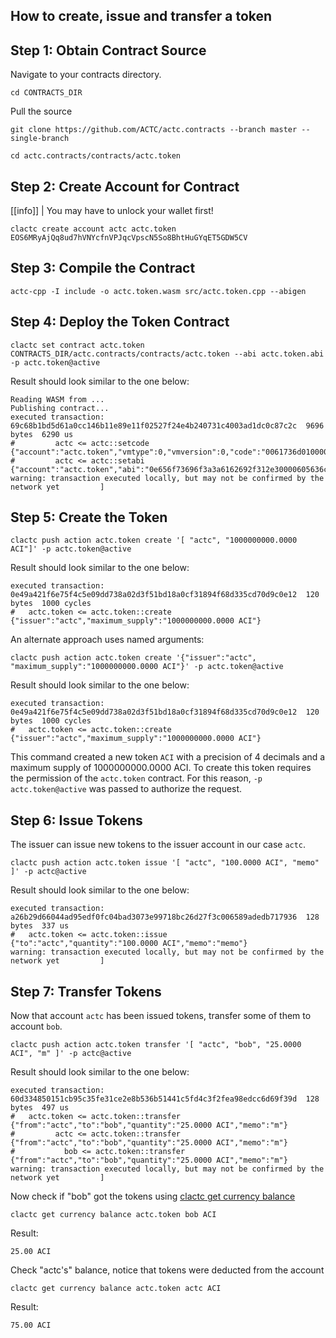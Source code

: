 ## How to create, issue and transfer a token

## Step 1: Obtain Contract Source

Navigate to your contracts directory.

```text
cd CONTRACTS_DIR
```

Pull the source
```text
git clone https://github.com/ACTC/actc.contracts --branch master --single-branch
```

```text
cd actc.contracts/contracts/actc.token
```

## Step 2: Create Account for Contract
[[info]]
| You may have to unlock your wallet first!

```shell
clactc create account actc actc.token EOS6MRyAjQq8ud7hVNYcfnVPJqcVpscN5So8BhtHuGYqET5GDW5CV
```

## Step 3: Compile the Contract

```shell
actc-cpp -I include -o actc.token.wasm src/actc.token.cpp --abigen
```

## Step 4: Deploy the Token Contract

```shell
clactc set contract actc.token CONTRACTS_DIR/actc.contracts/contracts/actc.token --abi actc.token.abi -p actc.token@active
```

Result should look similar to the one below:
```shell
Reading WASM from ...
Publishing contract...
executed transaction: 69c68b1bd5d61a0cc146b11e89e11f02527f24e4b240731c4003ad1dc0c87c2c  9696 bytes  6290 us
#         actc <= actc::setcode               {"account":"actc.token","vmtype":0,"vmversion":0,"code":"0061736d0100000001aa011c60037f7e7f0060047f...
#         actc <= actc::setabi                {"account":"actc.token","abi":"0e656f73696f3a3a6162692f312e30000605636c6f73650002056f776e6572046e61...
warning: transaction executed locally, but may not be confirmed by the network yet         ]
```

## Step 5: Create the Token

```shell
clactc push action actc.token create '[ "actc", "1000000000.0000 ACI"]' -p actc.token@active
```

Result should look similar to the one below:
```shell
executed transaction: 0e49a421f6e75f4c5e09dd738a02d3f51bd18a0cf31894f68d335cd70d9c0e12  120 bytes  1000 cycles
#   actc.token <= actc.token::create          {"issuer":"actc","maximum_supply":"1000000000.0000 ACI"}
```

An alternate approach uses named arguments:

```shell
clactc push action actc.token create '{"issuer":"actc", "maximum_supply":"1000000000.0000 ACI"}' -p actc.token@active
```

Result should look similar to the one below:
```shell
executed transaction: 0e49a421f6e75f4c5e09dd738a02d3f51bd18a0cf31894f68d335cd70d9c0e12  120 bytes  1000 cycles
#   actc.token <= actc.token::create          {"issuer":"actc","maximum_supply":"1000000000.0000 ACI"}
```
This command created a new token `ACI` with a precision of 4 decimals and a maximum supply of 1000000000.0000 ACI.  To create this token requires the permission of the `actc.token` contract. For this reason, `-p actc.token@active` was passed to authorize the request.

## Step 6: Issue Tokens

The issuer can issue new tokens to the issuer account in our case `actc`.

```text
clactc push action actc.token issue '[ "actc", "100.0000 ACI", "memo" ]' -p actc@active
```

Result should look similar to the one below:
```shell
executed transaction: a26b29d66044ad95edf0fc04bad3073e99718bc26d27f3c006589adedb717936  128 bytes  337 us
#   actc.token <= actc.token::issue           {"to":"actc","quantity":"100.0000 ACI","memo":"memo"}
warning: transaction executed locally, but may not be confirmed by the network yet         ]
```

## Step 7: Transfer Tokens

Now that account `actc` has been issued tokens, transfer some of them to account `bob`.

```shell
clactc push action actc.token transfer '[ "actc", "bob", "25.0000 ACI", "m" ]' -p actc@active
```

Result should look similar to the one below:
```text
executed transaction: 60d334850151cb95c35fe31ce2e8b536b51441c5fd4c3f2fea98edcc6d69f39d  128 bytes  497 us
#   actc.token <= actc.token::transfer        {"from":"actc","to":"bob","quantity":"25.0000 ACI","memo":"m"}
#         actc <= actc.token::transfer        {"from":"actc","to":"bob","quantity":"25.0000 ACI","memo":"m"}
#           bob <= actc.token::transfer        {"from":"actc","to":"bob","quantity":"25.0000 ACI","memo":"m"}
warning: transaction executed locally, but may not be confirmed by the network yet         ]
```
Now check if "bob" got the tokens using [clactc get currency balance](https://developers.actc.io/actc-clactc/reference#currency-balance)

```shell
clactc get currency balance actc.token bob ACI
```

Result:
```text
25.00 ACI
```

Check "actc's" balance, notice that tokens were deducted from the account

```shell
clactc get currency balance actc.token actc ACI
```

Result:
```text
75.00 ACI
```
